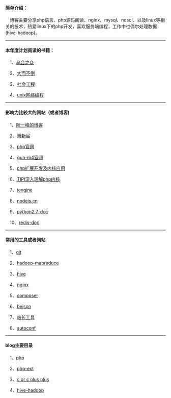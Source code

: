 #### 简单介绍：

　博客主要分享php语言、php源码阅读、nginx、mysql、nosql、以及linux等相关的技术，热爱linux下的php开发，喜欢服务端编程，工作中也偶尔处理数据(hive-hadoop)。
 
-------

#### 本年度计划阅读的书籍：
  
　1、[乌合之众](https://book.douban.com/subject/1012611/)
  
　2、[大而不倒](https://book.douban.com/subject/5297291/)

　3、[社会工程](https://book.douban.com/subject/25768304/)
 
　4、[unix网络编程](https://book.douban.com/subject/1500149/)
 
-------

#### 影响力比较大的网站（或者博客)

　1、[阮一峰的博客](http://www.ruanyifeng.com/blog/)
  
　2、[惠新宸](http://www.laruence.com)
 
　3、[php官网](http://www.php.net/)
  
　4、[gun-m4官网](https://www.gnu.org/software/m4/m4.html)
 
　5、[php扩展开发及内核应用](http://www.cunmou.com/phpbook/preface.md)
  
　6、[TIPI深入理解php内核](http://www.php-internals.com/book/)
  
　7、[tengine](http://tengine.taobao.org/book/)
  
　8、[nodejs.cn](http://nodejs.cn/api/)
 
　9、[python2.7-doc](https://docs.python.org/2.7/reference/introduction.html)

　10、[redis-doc](https://redis.io/documentation)
 
-------
 
#### 常用的工具或者网站

　1、[git](https://git-scm.com/book/en/v2)
 
　2、[hadoop-mapreduce](http://hadoop.apache.org/docs/r1.0.4/cn/mapred_tutorial.html)
  
　3、[hive](https://cwiki.apache.org/confluence/display/Hive/LanguageManual)
  
　4、[nginx](https://www.nginx.com/)
 
　5、[composer](http://www.phpcomposer.com/)

　6、[bejson](http://www.bejson.com/)
 
　7、[站长工具](http://tool.chinaz.com/port/)
 
　8、[autoconf](https://www.gnu.org/software/autoconf/manual/autoconf.html)

-------

#### blog主要目录

　1、[php](https://github.com/buchongyu/buchongyu.github.io/tree/master/php/README.md)
 
　2、[php-ext](https://github.com/buchongyu/buchongyu.github.io/tree/master/php-ext/README.md)
  
　3、[c or c plus plus](https://github.com/buchongyu/buchongyu.github.io/blob/master/c-cpp/README.MD)

　4、[hive-hadoop](https://github.com/buchongyu/buchongyu.github.io/blob/master/hive-hadoop/README.MD)
